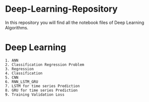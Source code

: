 # Deep-Learning-Repository
In this repository you will find all the notebook files of Deep Learning Algorithms.

# **Deep Learning**
	1. ANN
	2. Classification Regression Problem
	3. Regression
	4. Classification
	5. CNN
	6. RNN_LSTM_GRU
	7. LSTM for time series Prediction
	8. GRU for time series Prediction
	9. Training Validation Loss
